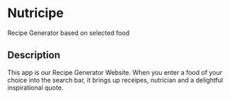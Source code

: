 # Nutricipe
Recipe Generator based on selected food  

## Description

This app is our Recipe Generator Website. When you enter a food of your choice into the search bar, it brings up receipes, nutrician and a delightful inspirational quote. 